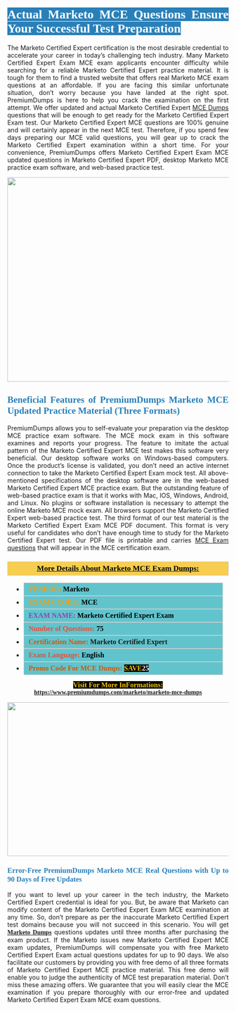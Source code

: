<h1 style="text-align: justify;"><span style="color:#ffffff;"><span style="font-family:Georgia,serif;"><strong><span style="background-color:#2980b9;">Actual Marketo MCE Questions Ensure Your Successful Test Preparation</span></strong></span></span></h1>

<p style="text-align: justify;">The Marketo Certified Expert certification is the most desirable credential to accelerate your career in today’s challenging tech industry. Many Marketo Certified Expert Exam MCE exam applicants encounter difficulty while searching for a reliable Marketo Certified Expert practice material. It is tough for them to find a trusted website that offers real Marketo MCE exam questions at an affordable. If you are facing this similar unfortunate situation, don’t worry because you have landed at the right spot. PremiumDumps is here to help you crack the examination on the first attempt. We offer updated and actual Marketo Certified Expert <a href="https://www.premiumdumps.com/marketo/marketo-mce-dumps">MCE Dumps</a> questions that will be enough to get ready for the Marketo Certified Expert Exam test. Our Marketo Certified Expert MCE questions are 100% genuine and will certainly appear in the next MCE test. Therefore, if you spend few days preparing our MCE valid questions, you will gear up to crack the Marketo Certified Expert examination within a short time. For your convenience, PremiumDumps offers Marketo Certified Expert Exam MCE updated questions in Marketo Certified Expert PDF, desktop Marketo MCE practice exam software, and web-based practice test.</p>

<p style="text-align: center;"><a href="https://www.premiumdumps.com/marketo/marketo-mce-dumps"><img alt="" src="https://i.imgur.com/KJGzbJ2.jpeg" style="width: 700px; height: 465px;" /></a></p>

<h2 style="text-align: justify;"><span style="color:#2980b9;"><span style="font-family:Georgia,serif;"><strong>Beneficial Features of PremiumDumps Marketo MCE Updated Practice Material (Three Formats)</strong></span></span></h2>

<p style="text-align: justify;">PremiumDumps allows you to self-evaluate your preparation via the desktop MCE practice exam software. The MCE mock exam in this software examines and reports your progress. The feature to imitate the actual pattern of the Marketo Certified Expert MCE test makes this software very beneficial. Our desktop software works on Windows-based computers. Once the product’s license is validated, you don’t need an active internet connection to take the Marketo Certified Expert Exam mock test. All above-mentioned specifications of the desktop software are in the web-based Marketo Certified Expert MCE practice exam. But the outstanding feature of web-based practice exam is that it works with Mac, IOS, Windows, Android, and Linux. No plugins or software installation is necessary to attempt the online Marketo MCE mock exam. All browsers support the Marketo Certified Expert web-based practice test. The third format of our test material is the Marketo Certified Expert Exam MCE PDF document. This format is very useful for candidates who don’t have enough time to study for the Marketo Certified Expert test. Our PDF file is printable and carries <a href="https://www.premiumdumps.com/marketo/marketo-mce-dumps">MCE Exam questions</a> that will appear in the MCE certification exam.</p>

<h3 style="background: #f7ce50; border: 1px solid rgb(204, 204, 204); padding: 5px 10px; text-align: center;"><span style="font-family:Georgia,serif;"><u><u><span style="color:#000000;"><span style="font-size:11pt"><span style="line-height:normal"><b><span style="font-size:13.0pt"><span cambria="">More Details About Marketo MCE Exam Dumps:</span></span></b></span></span></span></u></u></span></h3>

<ul>
	<li style="margin:0cm 10pt">
	<div style="background:#61c4cd; border: 1px solid rgb(204, 204, 204); padding: 5px 10px; text-align: justify;"><span style="font-family:Georgia,serif;"><span style="font-size:11pt"><span style="line-height:normal"><b><span style="font-size:12.0pt"><span new="" roman="" times=""><span style="color:#f39c12;">VENDOR:</span> <span style="color:#000000;">Marketo</span></span></span></b></span></span></span></div>
	</li>
	<li style="margin:0cm 10pt">
	<div style="background: #61c4cd; border: 1px solid rgb(204, 204, 204); padding: 5px 10px; text-align: justify;"><span style="font-family:Georgia,serif;"><span style="font-size:11pt"><span style="line-height:normal"><b><span style="font-size:12.0pt"><span new="" roman="" times=""><span style="color:#f39c12;">EXAM CCODE:</span> <span style="color:#000000;">MCE</span></span></span></b></span></span></span></div>
	</li>
	<li style="margin:0cm 10pt">
	<div style="background: #61c4cd; border: 1px solid rgb(204, 204, 204); padding: 5px 10px; text-align: justify;"><span style="font-family:Georgia,serif;"><span style="font-size:11pt"><span style="line-height:normal"><b><span style="font-size:12.0pt"><span new="" roman="" times=""><span style="color:#8e44ad;">EXAM NAME:</span> <span style="color:#000000;">Marketo Certified Expert Exam</span></span></span></b></span></span></span></div>
	</li>
	<li style="margin:0cm 10pt">
	<div style="background: #61c4cd; border: 1px solid rgb(204, 204, 204); padding: 5px 10px;"><span style="font-family:Georgia,serif;"><span style="font-size:11pt"><span style="line-height:normal"><b><span style="font-size:12.0pt"><span new="" roman="" times=""><span style="color:#e74c3c;">Number of Questions:</span><span style="color:#000000;"><span style="color:#f1c40f;"> </span>75</span></span></span></b></span></span></span></div>
	</li>
	<li style="margin:0cm 10pt">
	<div style="background: #61c4cd; border: 1px solid rgb(204, 204, 204); padding: 5px 10px; text-align: justify;"><span style="font-family:Georgia,serif;"><span style="font-size:11pt"><span style="line-height:normal"><b><span style="font-size:12.0pt"><span new="" roman="" times=""><span style="color:#d35400;">Certification Name:</span> Marketo Certified Expert</span></span></b></span></span></span></div>
	</li>
	<li style="margin:0cm 10pt">
	<div style="background: #61c4cd; border: 1px solid rgb(204, 204, 204); padding: 5px 10px; text-align: justify;"><span style="font-family:Georgia,serif;"><span style="font-size:11pt"><span style="line-height:normal"><b><span style="font-size:12.0pt"><span new="" roman="" times=""><span style="color:#e74c3c;">Exam Language:</span> <span style="color:#000000;">English</span></span></span></b></span></span></span></div>
	</li>
	<li style="margin:0cm 10pt">
	<div style="background: #61c4cd; border: 1px solid rgb(204, 204, 204); padding: 5px 10px;"><span style="font-family:Georgia,serif;"><span style="font-size:11pt"><span style="line-height:normal"><b><span style="font-size:12.0pt"><span new="" roman="" times=""><span style="color:#d35400;">Promo Code For MCE Dumps:</span><span style="color:#f1c40f;"> <span style="background-color:#000000;">SAVE</span></span><span style="color:#ffffff;"><span style="background-color:#000000;">25</span></span></span></span></b></span></span></span></div>
	</li>
</ul>

<p style="text-align: center;"><span style="font-family:Georgia,serif;"><strong><span style="font-size:16px;"><span style="color:#f1c40f;"><span style="background-color:#000000;">Visit For More InFormations:</span></span></span> <a href="https://www.premiumdumps.com/marketo/marketo-mce-dumps">https://www.premiumdumps.com/marketo/marketo-mce-dumps</a></strong></span></p>

<p style="text-align: center;"><strong><strong><a href="https://www.premiumdumps.com/marketo/marketo-mce-dumps"><img alt="" src="https://i.imgur.com/F18GQwv.jpeg" style="width: 700px; height: 350px;" /></a></strong></strong></p>

<h3 style="text-align: justify;"><span style="color:#2980b9;"><span style="font-family:Georgia,serif;"><strong><strong><strong>Error-Free PremiumDumps Marketo MCE Real Questions with Up to 90 Days of Free Updates</strong></strong></strong></span></span></h3>

<p style="text-align: justify;">If you want to level up your career in the tech industry, the Marketo Certified Expert credential is ideal for you. But, be aware that Marketo can modify content of the Marketo Certified Expert Exam MCE examination at any time. So, don’t prepare as per the inaccurate Marketo Certified Expert test domains because you will not succeed in this scenario. You will get <span style="font-family:Georgia,serif;"><strong><a href="https://www.premiumdumps.com/marketo-exam-dumps">Marketo Dumps</a></strong></span> questions updates until three months after purchasing the exam product. If the Marketo issues new Marketo Certified Expert MCE exam updates, PremiumDumps will compensate you with free Marketo Certified Expert Exam actual questions updates for up to 90 days. We also facilitate our customers by providing you with free demo of all three formats of Marketo Certified Expert MCE practice material. This free demo will enable you to judge the authenticity of MCE test preparation material. Don’t miss these amazing offers. We guarantee that you will easily clear the MCE examination if you prepare thoroughly with our error-free and updated Marketo Certified Expert Exam MCE exam questions.</p>
